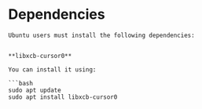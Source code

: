 # Dependencies

    Ubuntu users must install the following dependencies:

    
    **libxcb-cursor0**

    You can install it using:

    ```bash
    sudo apt update
    sudo apt install libxcb-cursor0
    
